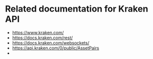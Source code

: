 
Related documentation for Kraken API
===

* https://www.kraken.com/
* https://docs.kraken.com/rest/
* https://docs.kraken.com/websockets/
* https://api.kraken.com/0/public/AssetPairs
* 